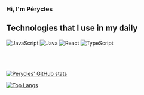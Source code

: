 ### Hi, I'm Pérycles

## Technologies that I use in my daily

<div>
<img align= "center" alt="JavaScript" src="https://img.shields.io/badge/JavaScript-F7DF1E?style=for-the-badge&logo=javascript&logoColor=black" /> 
<img align= "center" alt="Java" src="https://img.shields.io/badge/Java-ED8B00?style=for-the-badge&logo=java&logoColor=white" /> 
<img align= "center" alt="React" src=https://img.shields.io/badge/React-20232A?style=for-the-badge&logo=react&logoColor=61DAFB" /> 
<img align= "center" alt="TypeScript" src=https://img.shields.io/badge/TypeScript-007ACC?style=for-the-badge&logo=typescript&logoColor=white" />  
<br> 
<br> 
<br> 
<br> 
 
 [![Perycles' GitHub stats](https://github-readme-stats.vercel.app/api?username=peryclesjr)](https://github.com/peryclesjr/github-readme-stats)
 
 
[![Top Langs](https://github-readme-stats.vercel.app/api/top-langs/?username=peryclesjr)](https://github.com/peryclesjr/github-readme-stats)

 
 
 
<!-- 	
<code><img height="30" src="https://raw.githubusercontent.com/github/explore/80688e429a7d4ef2fca1e82350fe8e3517d3494d/topics/javascript/javascript.png"></code>
<code><img height="30" src="https://raw.githubusercontent.com/github/explore/80688e429a7d4ef2fca1e82350fe8e3517d3494d/topics/typescript/typescript.png"></code>
<code><img height="30" src="https://raw.githubusercontent.com/github/explore/80688e429a7d4ef2fca1e82350fe8e3517d3494d/topics/react/react.png"></code>
 -->
</div>


